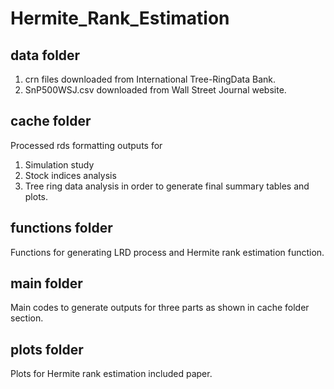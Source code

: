 # Hermite_Rank_Estimation
## data folder 
1) crn files downloaded from International Tree-RingData Bank.
2) SnP500WSJ.csv downloaded from Wall Street Journal website.

## cache folder
Processed rds formatting outputs for 
1) Simulation study 
2) Stock indices analysis
3) Tree ring data analysis
in order to generate final summary tables and plots.

## functions folder
Functions for generating LRD process and Hermite rank estimation function.

## main folder
Main codes to generate outputs for three parts as shown in cache folder section.

## plots folder
Plots for Hermite rank estimation included paper.
